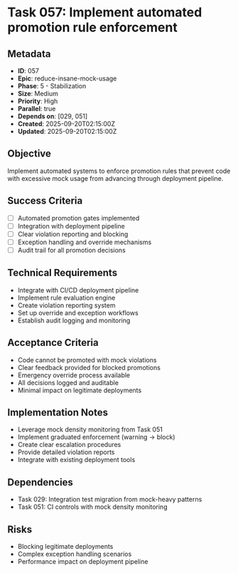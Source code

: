# Task 057: Implement automated promotion rule enforcement

## Metadata

- **ID**: 057
- **Epic**: reduce-insane-mock-usage
- **Phase**: 5 - Stabilization
- **Size**: Medium
- **Priority**: High
- **Parallel**: true
- **Depends on**: [029, 051]
- **Created**: 2025-09-20T02:15:00Z
- **Updated**: 2025-09-20T02:15:00Z

## Objective

Implement automated systems to enforce promotion rules that prevent code with
excessive mock usage from advancing through deployment pipeline.

## Success Criteria

- [ ] Automated promotion gates implemented
- [ ] Integration with deployment pipeline
- [ ] Clear violation reporting and blocking
- [ ] Exception handling and override mechanisms
- [ ] Audit trail for all promotion decisions

## Technical Requirements

- Integrate with CI/CD deployment pipeline
- Implement rule evaluation engine
- Create violation reporting system
- Set up override and exception workflows
- Establish audit logging and monitoring

## Acceptance Criteria

- Code cannot be promoted with mock violations
- Clear feedback provided for blocked promotions
- Emergency override process available
- All decisions logged and auditable
- Minimal impact on legitimate deployments

## Implementation Notes

- Leverage mock density monitoring from Task 051
- Implement graduated enforcement (warning → block)
- Create clear escalation procedures
- Provide detailed violation reports
- Integrate with existing deployment tools

## Dependencies

- Task 029: Integration test migration from mock-heavy patterns
- Task 051: CI controls with mock density monitoring

## Risks

- Blocking legitimate deployments
- Complex exception handling scenarios
- Performance impact on deployment pipeline
